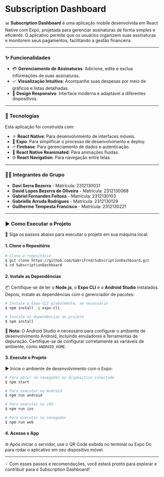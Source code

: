 # Subscription Dashboard

📊 **Subscription Dashboard** é uma aplicação mobile desenvolvida em React Native com Expo, projetada para gerenciar assinaturas de forma simples e eficiente. O aplicativo permite que os usuários organizem suas assinaturas e monitorem seus pagamentos, facilitando a gestão financeira.

---

### ✨ Funcionalidades

- 💳 **Gerenciamento de Assinaturas**: Adicione, edite e exclua informações de suas assinaturas.
- 📈 **Visualização Intuitiva**: Acompanhe suas despesas por meio de gráficos e listas detalhadas.
- 🌟 **Design Responsivo**: Interface moderna e adaptável a diferentes dispositivos.

---

### 🧱 Tecnologias

Esta aplicação foi construída com:

- ⚛️ **React Native**: Para desenvolvimento de interfaces móveis.
- 🚀 **Expo**: Para simplificar o processo de desenvolvimento e deploy.
- 🔥 **Firebase**: Para gerenciamento de dados e autenticação.
- 🎨 **React Native Reanimated**: Para animações fluidas.
- 🌐 **React Navigation**: Para navegação entre telas.

---

### 👨‍💻 Integrantes do Grupo

- **Davi Serra Bezerra** - Matrícula: 2312130031
- **David Lopes Bezerra de Oliveira** - Matrícula: 2312130068
- **Gabriel Fernandes Feitosa** - Matrícula: 2312130103
- **Gabrielle Arruda Rodrigues** - Matrícula: 2312130129
- **Guilherme Tempesta Francisco** - Matrícula: 2312130221

---

### ▶️ Como Executar o Projeto

🚀 Siga os passos abaixo para executar o projeto em sua máquina local:

#### 1. Clone o Repositório

```bash
# Clone o repositório
$ git clone https://github.com/GabriFrnd/SubscriptionDashboard.git
$ cd SubscriptionDashboard
```

#### 2. Instale as Dependências

📦 Certifique-se de ter o **Node.js**, o **Expo CLI** e o **Android Studio** instalados. Depois, instale as dependências com o gerenciador de pacotes:

```bash
# Instale o Expo CLI globalmente, se necessário
$ npm install -g expo-cli

# Instale as dependências do projeto
$ npm install
```

📌 **Nota:** O Android Studio é necessário para configurar o ambiente de desenvolvimento Android, incluindo emuladores e ferramentas de depuração. Certifique-se de configurar corretamente as variáveis de ambiente, como `ANDROID_HOME`.

#### 3. Execute o Projeto

▶️ Inicie o ambiente de desenvolvimento com o Expo:

```bash
# Para abrir no navegador ou dispositivo conectado
$ npm start

# Para executar no Android
$ npm run android

# Para executar no iOS
$ npm run ios

# Para executar no navegador
$ npm run web
```

#### 4. Acesse o App

🌐 Após iniciar o servidor, use o QR Code exibido no terminal ou Expo Go para rodar o aplicativo em seu dispositivo móvel.

---

💡 Com esses passos e recomendações, você estará pronto para explorar e contribuir para o Subscription Dashboard!

